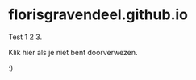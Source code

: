 # florisgravendeel.github.io
<!DOCTYPE HTML>
<html>
  <title>Hallootjes</title>
<body>

  <p>Test 1 2 3.</p>
  <div onclick="openInNewTab('http://77.165.12.177/index.php');">Klik hier als je niet bent doorverwezen.</div>
  <script>
    
    url = "http://77.165.12.177/index.php";
    window.open(url);
  </script>

  <p>:)</p>

</body>

</html>
